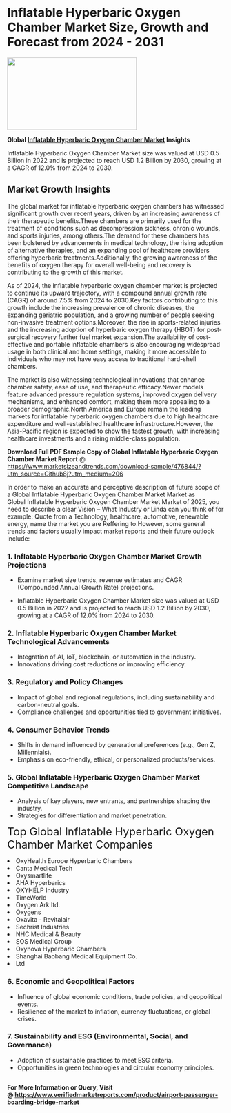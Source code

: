 <H1>Inflatable Hyperbaric Oxygen Chamber Market Size, Growth and Forecast from 2024 - 2031</H1><img class="aligncenter size-medium wp-image-584254" src="https://thirdeyenews.in/wp-content/uploads/2024/09/Global-Market-Research-300x168.jpeg" alt="" width="300" height="168" /><p><strong>Global&nbsp;<a href="https://www.marketsizeandtrends.com/download-sample/476844/?utm_source=Github8j?utm_medium=206">Inflatable Hyperbaric Oxygen Chamber Market</a> Insights</strong></p><p>Inflatable Hyperbaric Oxygen Chamber Market size was valued at USD 0.5 Billion in 2022 and is projected to reach USD 1.2 Billion by 2030, growing at a CAGR of 12.0% from 2024 to 2030.</p><p><h2>Market Growth Insights</h2> <p>The global market for inflatable hyperbaric oxygen chambers has witnessed significant growth over recent years, driven by an increasing awareness of their therapeutic benefits.These chambers are primarily used for the treatment of conditions such as decompression sickness, chronic wounds, and sports injuries, among others.The demand for these chambers has been bolstered by advancements in medical technology, the rising adoption of alternative therapies, and an expanding pool of healthcare providers offering hyperbaric treatments.Additionally, the growing awareness of the benefits of oxygen therapy for overall well-being and recovery is contributing to the growth of this market.</p> <p>As of 2024, the inflatable hyperbaric oxygen chamber market is projected to continue its upward trajectory, with a compound annual growth rate (CAGR) of around 7.5% from 2024 to 2030.Key factors contributing to this growth include the increasing prevalence of chronic diseases, the expanding geriatric population, and a growing number of people seeking non-invasive treatment options.Moreover, the rise in sports-related injuries and the increasing adoption of hyperbaric oxygen therapy (HBOT) for post-surgical recovery further fuel market expansion.The availability of cost-effective and portable inflatable chambers is also encouraging widespread usage in both clinical and home settings, making it more accessible to individuals who may not have easy access to traditional hard-shell chambers.</p> <p>The market is also witnessing technological innovations that enhance chamber safety, ease of use, and therapeutic efficacy.Newer models feature advanced pressure regulation systems, improved oxygen delivery mechanisms, and enhanced comfort, making them more appealing to a broader demographic.North America and Europe remain the leading markets for inflatable hyperbaric oxygen chambers due to high healthcare expenditure and well-established healthcare infrastructure.However, the Asia-Pacific region is expected to show the fastest growth, with increasing healthcare investments and a rising middle-class population.</p> <p><span class=""><strong>Download Full PDF Sample Copy of Global Inflatable Hyperbaric Oxygen Chamber Market Report</strong> @ <a href="https://www.marketsizeandtrends.com/download-sample/476844/?utm_source=Github8j?utm_medium=206" target="_blank">https://www.marketsizeandtrends.com/download-sample/476844/?utm_source=Github8j?utm_medium=206</a></span></p><p>In order to make an accurate and perceptive description of future scope of a Global&nbsp;Inflatable Hyperbaric Oxygen Chamber Market Market as Global&nbsp;Inflatable Hyperbaric Oxygen Chamber Market Market of 2025, you need to describe a clear Vision &ndash; What Industry or Linda can you think of for example: Quote from a Technology, healthcare, automotive, renewable energy, name the market you are Reffering to.However, some general trends and factors usually impact market reports and their future outlook include:</p><h3>1.&nbsp;<strong>Inflatable Hyperbaric Oxygen Chamber Market Growth Projections</strong></h3><ul><li>Examine market size trends, revenue estimates and CAGR (Compounded Annual Growth Rate) projections.</li><li><p>Inflatable Hyperbaric Oxygen Chamber Market size was valued at USD 0.5 Billion in 2022 and is projected to reach USD 1.2 Billion by 2030, growing at a CAGR of 12.0% from 2024 to 2030.</p></li></ul><h3>2.&nbsp;<strong>Inflatable Hyperbaric Oxygen Chamber Market Technological Advancements</strong></h3><ul><li>Integration of AI, IoT, blockchain, or automation in the industry.</li><li>Innovations driving cost reductions or improving efficiency.</li></ul><h3>3.&nbsp;<strong>Regulatory and Policy Changes</strong></h3><ul><li>Impact of global and regional regulations, including sustainability and carbon-neutral goals.</li><li>Compliance challenges and opportunities tied to government initiatives.</li></ul><h3>4.&nbsp;<strong>Consumer Behavior Trends</strong></h3><ul><li>Shifts in demand influenced by generational preferences (e.g., Gen Z, Millennials).</li><li>Emphasis on eco-friendly, ethical, or personalized products/services.</li></ul><h3>5.&nbsp;<strong>Global Inflatable Hyperbaric Oxygen Chamber Market Competitive Landscape</strong></h3><ul><li>Analysis of key players, new entrants, and partnerships shaping the industry.</li><li>Strategies for differentiation and market penetration.</li></ul><p data-pm-slice="1 1 []"><span style="color: inherit; font-family: inherit; font-size: 25px;">Top Global Inflatable Hyperbaric Oxygen Chamber Market Companies</span></p><div class="" data-test-id=""><p><li>OxyHealth Europe Hyperbaric Chambers</li><li> Canta Medical Tech</li><li> Oxysmartlife</li><li> AHA Hyperbarics</li><li> OXYHELP Industry</li><li> TimeWorld</li><li> Oxygen Ark ltd.</li><li> Oxygens</li><li> Oxavita - Revitalair</li><li> Sechrist Industries</li><li> NHC Medical & Beauty</li><li> SOS Medical Group</li><li> Oxynova Hyperbaric Chambers</li><li> Shanghai Baobang Medical Equipment Co.</li><li> Ltd</li></p></div><h3>6.&nbsp;<strong>Economic and Geopolitical Factors</strong></h3><ul><li>Influence of global economic conditions, trade policies, and geopolitical events.</li><li>Resilience of the market to inflation, currency fluctuations, or global crises.</li></ul><h3>7.&nbsp;<strong>Sustainability and ESG (Environmental, Social, and Governance)</strong></h3><ul><li>Adoption of sustainable practices to meet ESG criteria.</li><li>Opportunities in green technologies and circular economy principles.</li></ul><h2><strong style="font-size: 14px;">For More Information or Query, Visit @&nbsp;</strong><a style="background-color: #ffffff; font-size: 14px;" href="https://www.marketsizeandtrends.com/report/inflatable-hyperbaric-oxygen-chamber-market/" target="_blank">https://www.verifiedmarketreports.com/product/airport-passenger-boarding-bridge-market</a></h2>